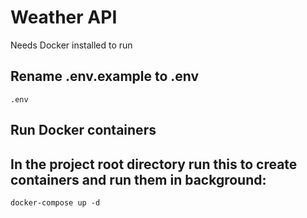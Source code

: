 # Weather API
Needs Docker installed to run

Rename .env.example to .env
-----
    .env

Run Docker containers
-----
In the project root directory run this to create containers and run them in background:
-----
    docker-compose up -d